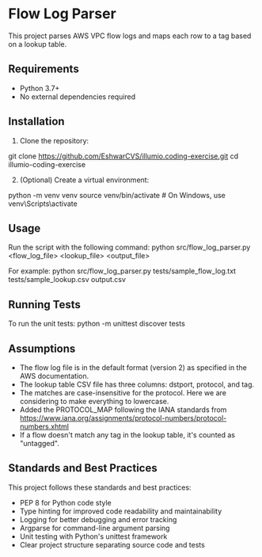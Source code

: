 # Flow Log Parser

This project parses AWS VPC flow logs and maps each row to a tag based on a lookup table.

## Requirements

- Python 3.7+
- No external dependencies required

## Installation

1. Clone the repository:

git clone https://github.com/EshwarCVS/illumio.coding-exercise.git
cd illumio-coding-exercise

2. (Optional) Create a virtual environment:

python -m venv venv
source venv/bin/activate # On Windows, use venv\Scripts\activate

## Usage

Run the script with the following command:
python src/flow_log_parser.py <flow_log_file> <lookup_file> <output_file>

For example:
python src/flow_log_parser.py tests/sample_flow_log.txt tests/sample_lookup.csv output.csv

## Running Tests

To run the unit tests:
python -m unittest discover tests


## Assumptions

- The flow log file is in the default format (version 2) as specified in the AWS documentation.
- The lookup table CSV file has three columns: dstport, protocol, and tag.
- The matches are case-insensitive for the protocol. Here we are considering to make everything to lowercase.
- Added the PROTOCOL_MAP following the IANA standards from https://www.iana.org/assignments/protocol-numbers/protocol-numbers.xhtml
- If a flow doesn't match any tag in the lookup table, it's counted as "untagged".

## Standards and Best Practices

This project follows these standards and best practices:
- PEP 8 for Python code style
- Type hinting for improved code readability and maintainability
- Logging for better debugging and error tracking
- Argparse for command-line argument parsing
- Unit testing with Python's unittest framework
- Clear project structure separating source code and tests